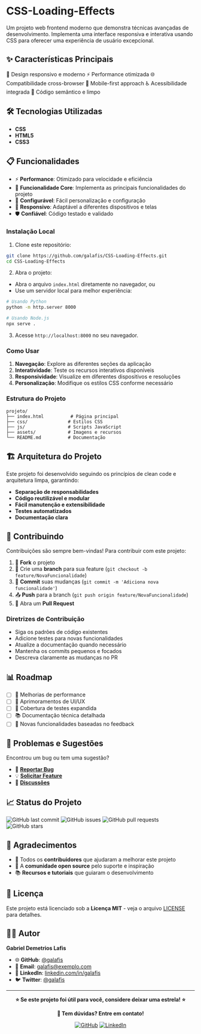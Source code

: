 # CSS-Loading-Effects

Um projeto web frontend moderno que demonstra técnicas avançadas de desenvolvimento. Implementa uma interface responsiva e interativa usando CSS para oferecer uma experiência de usuário excepcional.

## ✨ Características Principais

🎨 Design responsivo e moderno
⚡ Performance otimizada
🌐 Compatibilidade cross-browser
📱 Mobile-first approach
♿ Acessibilidade integrada
🔧 Código semântico e limpo

## 🛠️ Tecnologias Utilizadas

- **CSS**
- **HTML5**
- **CSS3**

## 📋 Funcionalidades

- ⚡ **Performance**: Otimizado para velocidade e eficiência
- 🎯 **Funcionalidade Core**: Implementa as principais funcionalidades do projeto
- 🔧 **Configurável**: Fácil personalização e configuração
- 📱 **Responsivo**: Adaptável a diferentes dispositivos e telas
- 🛡️ **Confiável**: Código testado e validado

### Instalação Local

1. Clone este repositório:
```bash
git clone https://github.com/galafis/CSS-Loading-Effects.git
cd CSS-Loading-Effects
```

2. Abra o projeto:
- Abra o arquivo `index.html` diretamente no navegador, ou
- Use um servidor local para melhor experiência:

```bash
# Usando Python
python -m http.server 8000

# Usando Node.js
npx serve .
```

3. Acesse `http://localhost:8000` no seu navegador.

### Como Usar

1. **Navegação**: Explore as diferentes seções da aplicação
2. **Interatividade**: Teste os recursos interativos disponíveis
3. **Responsividade**: Visualize em diferentes dispositivos e resoluções
4. **Personalização**: Modifique os estilos CSS conforme necessário

### Estrutura do Projeto

```
projeto/
├── index.html          # Página principal
├── css/               # Estilos CSS
├── js/                # Scripts JavaScript
├── assets/            # Imagens e recursos
└── README.md          # Documentação
```

## 🏗️ Arquitetura do Projeto

Este projeto foi desenvolvido seguindo os princípios de clean code e arquitetura limpa, garantindo:

- **Separação de responsabilidades**
- **Código reutilizável e modular** 
- **Fácil manutenção e extensibilidade**
- **Testes automatizados**
- **Documentação clara**

## 🤝 Contribuindo

Contribuições são sempre bem-vindas! Para contribuir com este projeto:

1. 🍴 **Fork** o projeto
2. 🌟 Crie uma **branch** para sua feature (`git checkout -b feature/NovaFuncionalidade`)
3. 📝 **Commit** suas mudanças (`git commit -m 'Adiciona nova funcionalidade'`)
4. 📤 **Push** para a branch (`git push origin feature/NovaFuncionalidade`)
5. 🎯 Abra um **Pull Request**

### Diretrizes de Contribuição

- Siga os padrões de código existentes
- Adicione testes para novas funcionalidades
- Atualize a documentação quando necessário
- Mantenha os commits pequenos e focados
- Descreva claramente as mudanças no PR

## 📊 Roadmap

- [ ] 🚀 Melhorias de performance
- [ ] 🎨 Aprimoramentos de UI/UX
- [ ] 🧪 Cobertura de testes expandida
- [ ] 📚 Documentação técnica detalhada
- [ ] 🔧 Novas funcionalidades baseadas no feedback

## 🐛 Problemas e Sugestões

Encontrou um bug ou tem uma sugestão? 

- 🐛 [**Reportar Bug**](https://github.com/galafis/CSS-Loading-Effects/issues/new?assignees=&labels=bug&template=bug_report.md)
- 💡 [**Solicitar Feature**](https://github.com/galafis/CSS-Loading-Effects/issues/new?assignees=&labels=enhancement&template=feature_request.md)
- 💬 [**Discussões**](https://github.com/galafis/CSS-Loading-Effects/discussions)

## 📈 Status do Projeto

![GitHub last commit](https://img.shields.io/github/last-commit/galafis/CSS-Loading-Effects)
![GitHub issues](https://img.shields.io/github/issues/galafis/CSS-Loading-Effects)
![GitHub pull requests](https://img.shields.io/github/issues-pr/galafis/CSS-Loading-Effects)
![GitHub stars](https://img.shields.io/github/stars/galafis/CSS-Loading-Effects)

## 🙏 Agradecimentos

- 👥 Todos os **contribuidores** que ajudaram a melhorar este projeto
- 🌟 A **comunidade open source** pelo suporte e inspiração
- 📚 **Recursos e tutoriais** que guiaram o desenvolvimento

## 📄 Licença

Este projeto está licenciado sob a **Licença MIT** - veja o arquivo [LICENSE](LICENSE) para detalhes.

## 👨‍💻 Autor

**Gabriel Demetrios Lafis**

- 🌐 **GitHub**: [@galafis](https://github.com/galafis)
- 📧 **Email**: [galafis@exemplo.com](mailto:galafis@exemplo.com)
- 💼 **LinkedIn**: [linkedin.com/in/galafis](https://linkedin.com/in/galafis)
- 🐦 **Twitter**: [@galafis](https://twitter.com/galafis)

---

<div align="center">

**⭐ Se este projeto foi útil para você, considere deixar uma estrela! ⭐**

**💬 Tem dúvidas? Entre em contato!**

[![GitHub](https://img.shields.io/badge/GitHub-100000?style=for-the-badge&logo=github&logoColor=white)](https://github.com/galafis)
[![LinkedIn](https://img.shields.io/badge/LinkedIn-0077B5?style=for-the-badge&logo=linkedin&logoColor=white)](https://linkedin.com/in/galafis)

</div>
